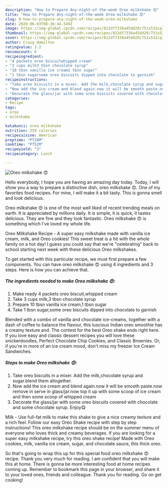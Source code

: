 ```yaml
---
description: "How to Prepare Any-night-of-the-week Oreo milkshake 😍"
title: "How to Prepare Any-night-of-the-week Oreo milkshake 😍"
slug: 0-how-to-prepare-any-night-of-the-week-oreo-milkshake
date: 2020-06-03T08:36:44.549Z
image: https://img-global.cpcdn.com/recipes/812df7336a45dd20/751x532cq70/oreo-milkshake-😍-recipe-main-photo.jpg
thumbnail: https://img-global.cpcdn.com/recipes/812df7336a45dd20/751x532cq70/oreo-milkshake-😍-recipe-main-photo.jpg
cover: https://img-global.cpcdn.com/recipes/812df7336a45dd20/751x532cq70/oreo-milkshake-😍-recipe-main-photo.jpg
author: Craig Hamilton
ratingvalue: 3.2
reviewcount: 6
recipeingredient:
- "4 packets oreo biscuitwhipped cream"
- "3 cups milk3 tbsn chocolate syrup"
- "10 tbsn vanilla ice cream1 tbsn sugar"
- "1 tbsn sugarsome oreo biscuits dipped into chocolate to garnish"
recipeinstructions:
- "Take oreo biscuits in a mixer. Add the milk,chocolate syrup and sugar.blend them altogether."
- "Now add the ice cream and blend again.now it will be smooth paste.now remove in serve in glass/jar.now top it up with some scoop of ice cream and then some scoop of whipped cream"
- "Decorate the glass/jar with some oreo biscuits covered with chocolate and some chocolate syrup. Enjoy😋"
categories:
- Recipe
tags:
- oreo
- milkshake

katakunci: oreo milkshake 
nutrition: 259 calories
recipecuisine: American
preptime: "PT28M"
cooktime: "PT52M"
recipeyield: "3"
recipecategory: Lunch

---
```



![Oreo milkshake 😍](https://img-global.cpcdn.com/recipes/812df7336a45dd20/751x532cq70/oreo-milkshake-😍-recipe-main-photo.jpg)

Hello everybody, I hope you are having an amazing day today. Today, I will show you a way to prepare a distinctive dish, oreo milkshake 😍. One of my favorites food recipes. For mine, I will make it a bit tasty. This is gonna smell and look delicious.

Oreo milkshake 😍 is one of the most well liked of recent trending meals on earth. It is appreciated by millions daily. It is simple, it is quick, it tastes delicious. They are fine and they look fantastic. Oreo milkshake 😍 is something which I've loved my whole life.

Oreo Milkshake Recipe - A super easy milkshake made with vanilla ice cream, milk, and Oreo cookies! This sweet treat is a hit with the whole family on a hot day! I guess you could say that we&#39;re &#34;celebrating&#34; back to school starting next week with these delicious Oreo milkshakes.


To get started with this particular recipe, we must first prepare a few components. You can have oreo milkshake 😍 using 4 ingredients and 3 steps. Here is how you can achieve that.

<!--inarticleads1-->

##### The ingredients needed to make Oreo milkshake 😍:

1. Make ready 4 packets oreo biscuit,whipped cream
1. Take 3 cups milk,3 tbsn chocolate syrup
1. Prepare 10 tbsn vanilla ice cream,1 tbsn sugar
1. Take 1 tbsn sugar,some oreo biscuits dipped into chocolate to garnish


Blended with a combo of vanilla and chocolate ice-creams, together with a dash of coffee to balance the flavour, this luscious Indian oreo smoothie has a creamy texture and. The contest for the best Oreo shake ends right here. If you love easy and classic dessert recipes you will love these snickerdoodles, Perfect Chocolate Chip Cookies, and Classic Brownies. Or, if you&#39;re in more of an ice cream mood, don&#39;t miss my freezer Ice Cream Sandwiches. 

<!--inarticleads2-->

##### Steps to make Oreo milkshake 😍:

1. Take oreo biscuits in a mixer. Add the milk,chocolate syrup and sugar.blend them altogether.
1. Now add the ice cream and blend again.now it will be smooth paste.now remove in serve in glass/jar.now top it up with some scoop of ice cream and then some scoop of whipped cream
1. Decorate the glass/jar with some oreo biscuits covered with chocolate and some chocolate syrup. Enjoy😋


Milk - Use full-fat milk to make this shake to give a nice creamy texture and a rich feel. Follow our easy Oreo Shake recipe with step by step instructions! This oreo milkshake recipe should be on the summer menu of everyone who loves thick and creamy beverages. If you are looking for a super easy milkshake recipe, try this oreo shake recipe! Made with Oreo cookies, milk, vanilla ice cream, sugar, and chocolate sauce, this thick oreo. 

So that's going to wrap this up for this special food oreo milkshake 😍 recipe. Thank you very much for reading. I am confident that you will make this at home. There is gonna be more interesting food at home recipes coming up. Remember to bookmark this page in your browser, and share it to your loved ones, friends and colleague. Thank you for reading. Go on get cooking!
